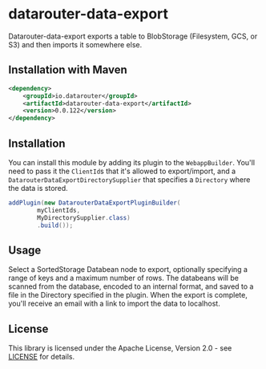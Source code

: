 # datarouter-data-export

Datarouter-data-export exports a table to BlobStorage (Filesystem, GCS, or S3) and then imports it somewhere else.

## Installation with Maven

```xml
<dependency>
	<groupId>io.datarouter</groupId>
	<artifactId>datarouter-data-export</artifactId>
	<version>0.0.122</version>
</dependency>
```

## Installation

You can install this module by adding its plugin to the `WebappBuilder`.
You'll need to pass it the `ClientId`s that it's allowed to export/import, 
  and a `DatarouterDataExportDirectorySupplier` that specifies a `Directory` where the data is stored.

```java
addPlugin(new DatarouterDataExportPluginBuilder(
		myClientIds,
		MyDirectorySupplier.class)
		.build());
```

## Usage

Select a SortedStorage Databean node to export, optionally specifying a range of keys and a maximum number of rows.
The databeans will be scanned from the database, encoded to an internal format, and saved to a file in the Directory specified in the plugin.
When the export is complete, you'll receive an email with a link to import the data to localhost.

## License

This library is licensed under the Apache License, Version 2.0 - see [LICENSE](../LICENSE) for details.
